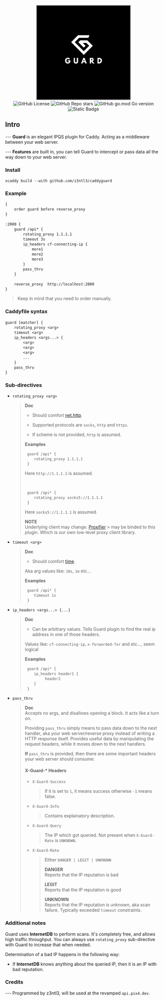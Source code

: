 <!-- header -->

<div align="center">   
    <div>
        <img src="/img/logo.png" width=300 style="border: 2px solid grey;"><br>
         <div>
                <img alt="GitHub License" src="https://img.shields.io/github/license/z3ntl3/caddyguard" >
                <img alt="GitHub Repo stars" src="https://img.shields.io/github/stars/z3ntl3/caddyguard">
                <img alt="GitHub go.mod Go version" src="https://img.shields.io/github/go-mod/go-version/z3ntl3/caddyguard">
        </div>
    </div>
    <img alt="Static Badge" src="https://img.shields.io/badge/z3ntl3-white?style=flat&logo=aeromexico&logoSize=auto&label=Author">

</div>

## Intro
--- **Guard** is an elegant IPQS plugin for Caddy. Acting as a middleware between your web server.

--- **Features** are built in, you can tell Guard to intercept or pass data all the way down to your web server.

### Install
```
xcaddy build --with github.com/z3ntl3/caddyguard
```

### Example
```caddy
{
	order guard before reverse_proxy
}

:2000 {
	guard /api* {
		rotating_proxy 1.1.1.1 
		timeout 3s 
		ip_headers cf-connecting-ip {
			more1
			more2
			more3
		}
		pass_thru 
	}

	reverse_proxy  http://localhost:2000
}
```
> Keep in mind that you need to order manually.

### Caddyfile syntax
```caddy
guard [matcher] {
    rotating_proxy <arg>
    timeout <arg>
    ip_headers <args...> {
        <arg> 
        <arg>
        <arg>
        ...
    }
    pass_thru 
}
```
### Sub-directives 
 - ``rotating_proxy <arg> ``
     > **Doc**
     > - Should comfort [net.http](https://pkg.go.dev/net/http#Transport). 
     >
     > - Supported protocols are ``socks``, ``http`` and ``https``.
     > - If scheme is not provided, ``http`` is assumed.
     >
     > **Examples**
     >
     > ```caddy
     >  guard /api* {
     >     rotating_proxy 1.1.1.1    
     >  }
     > ```
     > Here ``http://1.1.1.1`` is assumed.
     >
     > <br>
     >
     > ```caddy
     >  guard /api* {
     >     rotating_proxy socks5://1.1.1.1    
     >  }
     > ```
     > Here ``socks5://1.1.1.1`` is assumed.
     >
     > **NOTE**<br>
     > Underlying client may change. [Proxifier](https://github.com/Z3NTL3/proxifier) > may be binded to this plugin. Which is our own low-level proxy client library.
     > 
 - ``timeout <arg> ``
     > **Doc**
     > - Should comfort [time](https://pkg.go.dev/time#ParseDuration). 
     > 
     > Aka arg values like: ``10s``, ``1m`` etc...
     >
     > **Examples**
     >
     > ```caddy
     >  guard /api* {
     >     timeout 1s    
     >  }
     
- ``ip_headers <args...> {...}``
    > **Doc**
     > - Can be arbitrary values. Tells Guard plugin to find the real ip address in one of those headers.
     > 
     > Values like: ``cf-connecting-ip``, ``x-forwarded-for`` and etc..., seem logical
     >
     > **Examples**
     >
     > ```caddy
     >  guard /api* {
     >     ip_headers header1 {
     >          header2
     >     }
     >  }
- ``pass_thru``
    > **Doc**
    > <br>
    > Accepts no args, and disallows opening a block. It acts like a turn on.
    >
    > Providing ``pass_thru`` simply means to pass data down to the next handler, aka your web server/reverse proxy instead of writing a HTTP response itself. Provides useful data by manipulating the request headers, while it moves down to the next handlers.
    > 
    > **If** ``pass_thru`` is provided, then there are some important headers your web server should consume:
    >
    > #### X-Guard-* Headers
    > - ``X-Guard-Success`` 
    >     > If it is set to ``1``, it means success otherwise ``-1`` means false.
    > - ``X-Guard-Info``
    >     > Contains explainatory description.
    > - ``X-Guard-Query``
    >     > The IP which got queried. Not present when ``X-Guard-Rate`` is ``UNKNOWN``.
    > - ``X-Guard-Rate`` 
    >     > Either ``DANGER | LEGIT | UNKNOWN``
    >     > 
    >     > **DANGER**<br>
    >     > Reports that the IP reputation is bad
    >     >
    >     > **LEGIT**<br>
    >     > Reports that the IP reputation is good
    >     >
    >     > **UNKNOWN**<br>
    >     > Reports that the IP reputation is unknown, aka scan failure. Typically exceeded ``timeout`` constraints.


### Additional notes
Guard uses **InternetDB** to perform scans. It's completely free, and allows high traffic throughput. You can always use ``rotating_proxy`` sub-directive with Guard to increase that when needed.

Determination of a bad IP happens in the following way:
 - If **InternetDB** knows anything about the queried IP, then it is an IP with bad reputation.


### Credits
--- Programmed by z3ntl3, will be used at the revamped ``api.pix4.dev``.
